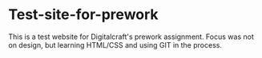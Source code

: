 # Test-site-for-prework
This is a test website for Digitalcraft's prework assignment. 
Focus was not on design, but learning HTML/CSS and using GIT in the process.

